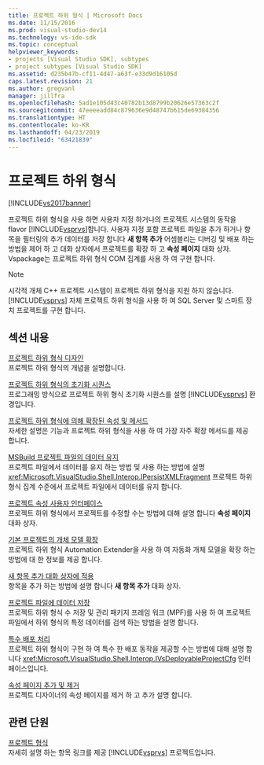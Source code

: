 ```yaml
---
title: 프로젝트 하위 형식 | Microsoft Docs
ms.date: 11/15/2016
ms.prod: visual-studio-dev14
ms.technology: vs-ide-sdk
ms.topic: conceptual
helpviewer_keywords:
- projects [Visual Studio SDK], subtypes
- project subtypes [Visual Studio SDK]
ms.assetid: d235b47b-cf11-4d47-a63f-e33d9d16105d
caps.latest.revision: 21
ms.author: gregvanl
manager: jillfra
ms.openlocfilehash: 5ad1e105d43c40782b13d8799b20626e57363c2f
ms.sourcegitcommit: 47eeeeadd84c879636e9d48747b615de69384356
ms.translationtype: HT
ms.contentlocale: ko-KR
ms.lasthandoff: 04/23/2019
ms.locfileid: "63421839"
---
```

# <a name="project-subtypes"></a>프로젝트 하위 형식
[!INCLUDE[vs2017banner](../../includes/vs2017banner.md)]

프로젝트 하위 형식을 사용 하면 사용자 지정 하거나의 프로젝트 시스템의 동작을 flavor [!INCLUDE[vsprvs](../../includes/vsprvs-md.md)]합니다. 사용자 지정 포함 프로젝트 파일을 추가 하거나 항목을 필터링의 추가 데이터를 저장 합니다 **새 항목 추가** 어셈블리는 디버깅 및 배포 하는 방법을 제어 하 고 대화 상자에서 프로젝트를 확장 하 고 **속성 페이지** 대화 상자. Vspackage는 프로젝트 하위 형식 COM 집계를 사용 하 여 구현 합니다.  
  
> [!NOTE]
> 시각적 개체 C++ 프로젝트 시스템이 프로젝트 하위 형식을 지원 하지 않습니다. [!INCLUDE[vsprvs](../../includes/vsprvs-md.md)] 자체 프로젝트 하위 형식을 사용 하 여 SQL Server 및 스마트 장치 프로젝트를 구현 합니다.  
  
## <a name="in-this-section"></a>섹션 내용  
 [프로젝트 하위 형식 디자인](../../extensibility/internals/project-subtypes-design.md)  
 프로젝트 하위 형식의 개념을 설명합니다.  
  
 [프로젝트 하위 형식의 초기화 시퀀스](../../extensibility/internals/initialization-sequence-of-project-subtypes.md)  
 프로그래밍 방식으로 프로젝트 하위 형식 초기화 시퀀스를 설명 [!INCLUDE[vsprvs](../../includes/vsprvs-md.md)] 환경입니다.  
  
 [프로젝트 하위 형식에 의해 확장된 속성 및 메서드](../../extensibility/internals/properties-and-methods-extended-by-project-subtypes.md)  
 자세한 설명은 기능과 프로젝트 하위 형식을 사용 하 여 가장 자주 확장 메서드를 제공 합니다.  
  
 [MSBuild 프로젝트 파일의 데이터 유지](../../extensibility/internals/persisting-data-in-the-msbuild-project-file.md)  
 프로젝트 파일에서 데이터를 유지 하는 방법 및 사용 하는 방법에 설명 <xref:Microsoft.VisualStudio.Shell.Interop.IPersistXMLFragment> 프로젝트 하위 형식 집계 수준에서 프로젝트 파일에서 데이터를 유지 합니다.  
  
 [프로젝트 속성 사용자 인터페이스](../../extensibility/internals/project-property-user-interface.md)  
 프로젝트 하위 형식에서 프로젝트를 수정할 수는 방법에 대해 설명 합니다 **속성 페이지** 대화 상자.  
  
 [기본 프로젝트의 개체 모델 확장](../../extensibility/internals/extending-the-object-model-of-the-base-project.md)  
 프로젝트 하위 형식 Automation Extender을 사용 하 여 자동화 개체 모델을 확장 하는 방법에 대 한 정보를 제공 합니다.  
  
 [새 항목 추가 대화 상자에 적용](../../extensibility/internals/contributing-to-the-add-new-item-dialog-box.md)  
 항목을 추가 하는 방법에 설명 합니다 **새 항목 추가** 대화 상자.  
  
 [프로젝트 파일에 데이터 저장](../../extensibility/saving-data-in-project-files.md)  
 프로젝트 하위 형식 수 저장 및 관리 패키지 프레임 워크 (MPF)를 사용 하 여 프로젝트 파일에서 하위 형식의 특정 데이터를 검색 하는 방법을 설명 합니다.  
  
 [특수 배포 처리](../../extensibility/internals/handling-specialized-deployment.md)  
 프로젝트 하위 형식이 구현 하 여 특수 한 배포 동작을 제공할 수는 방법에 대해 설명 합니다 <xref:Microsoft.VisualStudio.Shell.Interop.IVsDeployableProjectCfg> 인터페이스입니다.  
  
 [속성 페이지 추가 및 제거](../../extensibility/adding-and-removing-property-pages.md)  
 프로젝트 디자이너의 속성 페이지를 제거 하 고 추가 설명 합니다.  
  
## <a name="related-sections"></a>관련 단원  
 [프로젝트 형식](../../extensibility/internals/project-types.md)  
 자세히 설명 하는 항목 링크를 제공 [!INCLUDE[vsprvs](../../includes/vsprvs-md.md)] 프로젝트입니다.
